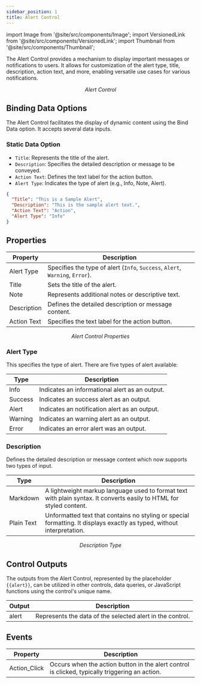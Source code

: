```yaml
---
sidebar_position: 1
title: Alert Control
---
```


import Image from '@site/src/components/Image';
import VersionedLink from '@site/src/components/VersionedLink';
import Thumbnail from '@site/src/components/Thumbnail';

The Alert Control provides a mechanism to display important messages or notifications to users. It allows for customization of the alert type, title, description, action text, and more, enabling versatile use cases for various notifications.

<figure>
  <Thumbnail src="/img/reference/controls/alert/preview.jpeg" alt="Alert Control" />
  <figcaption align = "center"><i>Alert Control</i></figcaption>
</figure>

## Binding Data Options

The Alert Control facilitates the display of dynamic content using the Bind Data option. It accepts several data inputs.


### Static Data Option

- `Title`: Represents the title of the alert.
- `Description`: Specifies the detailed description or message to be conveyed.
- `Action Text`: Defines the text label for the action button.
- `Alert Type`: Indicates the type of alert (e.g., Info, Note, Alert).


```json
{
  "Title": "This is a Sample Alert",
  "Description": "This is the sample alert text.",
  "Action Text": "Action",
  "Alert Type": "Info"
}
```

## Properties


| Property       | Description                                                      |
|----------------|------------------------------------------------------------------|
| Alert Type   | Specifies the type of alert (`Info`, `Success`, `Alert`, `Warning`, `Error`).|
| Title          | Sets the title of the alert.                               |
| Note           | Represents additional notes or descriptive text.           |
| Description    | Defines the detailed description or message content.        |
| Action Text    | Specifies the text label for the action button.            |

<figure>
  <Thumbnail src="/img/reference/controls/alert/properties.png" alt="Alert Control Properties" />
  <figcaption align = "center"><i>Alert Control Properties</i></figcaption>
</figure>

### Alert Type
This specifies the type of alert. There are five types of alert available:

| Type | Description                                               |
|--------|-----------------------------------------------------------|
| Info | Indicates an informational alert as an output.  |
| Success| Indicates an success alert as an output.  |
| Alert | Indicates an notification alert as an output.|
| Warning  | Indicates an warning alert as an output. |
| Error | Indicates an error alert was an output. |

### Description
Defines the detailed description or message content which now supports two types of input.

| Type       | Description                                                                               |
| -----------| ----------------------------------------------------------------------------------------- |
| Markdown   | A lightweight markup language used to format text with plain syntax. It converts easily to HTML for styled content.                                     |
| Plain Text | Unformatted text that contains no styling or special formatting. It displays exactly as typed, without interpretation.                                       |

<figure>
  <Thumbnail src="/img/reference/controls/alert/description-type.png" alt="Description Type" />
  <figcaption align = "center"><i>Description Type</i></figcaption>
</figure>


## Control Outputs

The outputs from the Alert Control, represented by the placeholder `{{alert}}`, can be utilized in other controls, data queries, or JavaScript functions using the control's unique name.

| Output | Description                                               |
|--------|-----------------------------------------------------------|
| alert  | Represents the data of the selected alert in the control.  |

## Events

| Property       | Description                                                                                   |
|----------------|-----------------------------------------------------------------------------------------------|
| Action_Click   | Occurs when the action button in the alert control is clicked, typically triggering an action.|



